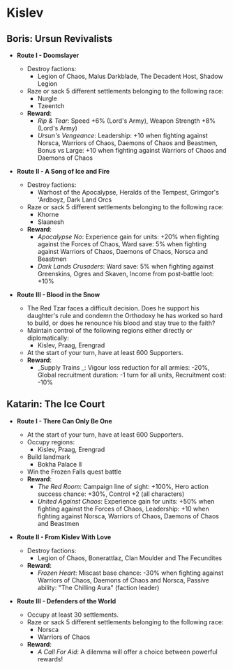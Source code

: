 # Kislev

## Boris: Ursun Revivalists

* **Route I - Doomslayer**
  * Destroy factions:
    * Legion of Chaos, Malus Darkblade, The Decadent Host, Shadow Legion
  * Raze or sack 5 different settlements belonging to the following race:
    * Nurgle
    * Tzeentch
  * **Reward**:
    * _Rip & Tear_: Speed +6% (Lord's Army), Weapon Strength +8% (Lord's Army)
    * _Ursun's Vengeance_: Leadership: +10 when fighting against Norsca, Warriors of Chaos, Daemons of Chaos and 
    Beastmen, Bonus vs Large: +10 when fighting against Warriors of Chaos and Daemons of Chaos

* **Route II - A Song of Ice and Fire**
  * Destroy factions:
    * Warhost of the Apocalypse, Heralds of the Tempest, Grimgor's 'Ardboyz, Dark Land Orcs
  * Raze or sack 5 different settlements belonging to the following race:
    * Khorne
    * Slaanesh
  * **Reward**:
    * _Apocalypse No_: Experience gain for units: +20% when fighting against the Forces of Chaos, Ward save: 5% when 
    fighting against Warriors of Chaos, Daemons of Chaos, Norsca and Beastmen
    * _Dark Lands Crusaders_: Ward save: 5% when fighting against Greenskins, Ogres and Skaven, Income from post-battle 
    loot: +10%

* **Route III - Blood in the Snow**
  * The Red Tzar faces a difficult decision. Does he support his daughter's rule and condemn the Orthodoxy he has worked 
  so hard to build, or does he renounce his blood and stay true to the faith?
  * Maintain control of the following regions either directly or diplomatically:
    * Kislev, Praag, Erengrad
  * At the start of your turn, have at least 600 Supporters.
  * **Reward**:
    * _Supply Trains _: Vigour loss reduction for all armies: -20%, Global recruitment duration: -1 turn for all units, 
    Recruitment cost: -10%

## Katarin: The Ice Court

* **Route I - There Can Only Be One**
  * At the start of your turn, have at least 600 Supporters.
  * Occupy regions:
    * Kislev, Praag, Erengrad
  * Build landmark
    * Bokha Palace II
  * Win the Frozen Falls quest battle
  * **Reward**:
    * _The Red Room_: Campaign line of sight: +100%, Hero action success chance: +30%, Control +2 (all characters)
    * _United Against Chaos_: Experience gain for units: +50% when fighting against the Forces of Chaos, Leadership: +10 when fighting against Norsca, Warriors of Chaos, Daemons of Chaos and Beastmen

* **Route II - From Kislev With Love**
  * Destroy factions:
    * Legion of Chaos, Bonerattlaz, Clan Moulder and The Fecundites
  * **Reward**:
    * _Frozen Heart_: Miscast base chance: -30% when fighting against Warriors of Chaos, Daemons of Chaos and Norsca, Passive ability: "The Chilling Aura" (faction leader)

* **Route III - Defenders of the World**
  * Occupy at least 30 settlements.
  * Raze or sack 5 different settlements belonging to the following race:
    * Norsca
    * Warriors of Chaos
  * **Reward**:
    * _A Call For Aid_: A dilemma will offer a choice between powerful rewards!
